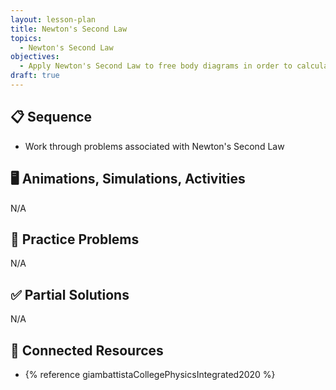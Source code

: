 ```yaml
---
layout: lesson-plan
title: Newton's Second Law
topics:
  - Newton's Second Law
objectives:
  - Apply Newton's Second Law to free body diagrams in order to calculate the acceleration of the body
draft: true
---
```


## 📋 Sequence

* Work through problems associated with Newton's Second Law

## 🖥️ Animations, Simulations, Activities

N/A

## 📝 Practice Problems

N/A

## ✅ Partial Solutions

N/A

## 📘 Connected Resources

* {% reference giambattistaCollegePhysicsIntegrated2020 %}
